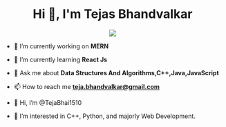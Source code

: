 <h1 align="center">Hi 👋, I'm Tejas Bhandvalkar</h1>
<p align="center">
  <a href="https://github.com/DenverCoder1/readme-typing-svg"><img src="https://readme-typing-svg.herokuapp.com?lines=Computer+Science+Student;Problem+Solver;DS%20|%20Algorithms%20|%20OOP%20;Always%20learning%20new%20things&center=true&width=500&height=50"></a>
</p>

- 🔭 I’m currently working on **MERN**
- 🌱 I’m currently learning **React Js**
- 💬 Ask me about **Data Structures And Algorithms,C++,Java,JavaScript**
- 📫 How to reach me **teja.bhandvalkar@gmail.com**













- 👋 Hi, I’m @TejaBhai1510
- 👀 I’m interested in C++, Python, and majorly Web Development.

<!---
TejaBhai1510/TejaBhai1510 is a ✨ special ✨ repository because its `README.md` (this file) appears on your GitHub profile.
You can click the Preview link to take a look at your changes.
--->
